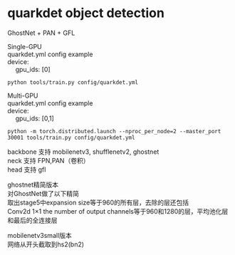 # quarkdet object detection
GhostNet + PAN + GFL<br>

Single-GPU<br>
quarkdet.yml config example<br>
device:<br>
&emsp; gpu_ids: [0]<br>
```
python tools/train.py config/quarkdet.yml
```
Multi-GPU<br>
quarkdet.yml config example<br>
device:<br>
&emsp; gpu_ids: [0,1]<br>

```
python -m torch.distributed.launch --nproc_per_node=2 --master_port 30001 tools/train.py config/quarkdet.yml
```
backbone 支持 mobilenetv3, shufflenetv2, ghostnet<br>
neck 支持 FPN,PAN（卷积）<br>
head 支持 gfl<br>

ghostnet精简版本<br>
对GhostNet做了以下精简<br>
取出stage5中expansion size等于960的所有层，去除的层还包括<br>
Conv2d 1×1 the number of output channels等于960和1280的层，平均池化层和最后的全连接层<br>

mobilenetv3small版本<br>
网络从开头截取到hs2(bn2)<br>